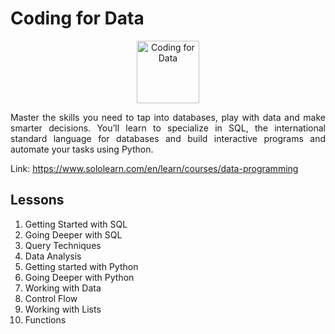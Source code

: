 # Coding for Data

<p align="center">
    <img src="https://lecontent.sololearn.com/material-images/d90b5766e6e54b72a8fb1c8291444bf5-ResponsiveWebDesign.png" alt="Coding for Data" width="100px" height="auto"></p>
<p align="justify">
    Master the skills you need to tap into databases, play with data and make smarter decisions. You’ll learn to specialize in SQL, the international standard language for databases and build interactive programs and automate your tasks using Python.
</p>

Link: https://www.sololearn.com/en/learn/courses/data-programming

## Lessons

1. Getting Started with SQL
2. Going Deeper with SQL
3. Query Techniques
4. Data Analysis
5. Getting started with Python
6. Going Deeper with Python
7. Working with Data
8. Control Flow
9. Working with Lists
10. Functions
